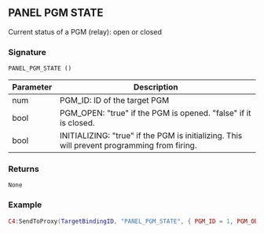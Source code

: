 ## PANEL PGM STATE

Current status of a PGM (relay): open or closed


### Signature

`PANEL_PGM_STATE ()`


| Parameter | Description |
| --- | --- |
| num | PGM\_ID: ID of the target PGM |
| bool | PGM\_OPEN: "true" if the PGM is opened. "false" if it is closed. |
| bool | INITIALIZING: "true" if the PGM is initializing. This will prevent programming from firing. |


### Returns

`None`


### Example

```lua
C4:SendToProxy(TargetBindingID, "PANEL_PGM_STATE", { PGM_ID = 1, PGM_OPEN = true, INITIALIZING = false } "NOTIFY")
```
